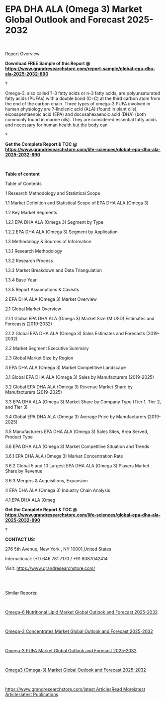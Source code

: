 <h1>EPA DHA ALA (Omega 3) Market Global Outlook and Forecast 2025-2032</h1><br/><p>Report Overview</p>
 
 
 
 <div><b>Download FREE Sample of this Report @ <a href="https://www.grandresearchstore.com/report-sample/global-epa-dha-ala-2025-2032-890">https://www.grandresearchstore.com/report-sample/global-epa-dha-ala-2025-2032-890</a></b></div>
 
 
 
 <p>? </p>
 
 
 
 <p>Omega-3, also called ?-3 fatty acids or n-3 fatty acids, are polyunsaturated fatty acids (PUFAs) with a double bond (C=C) at the third carbon atom from the end of the carbon chain. Three types of omega-3 PUFA involved in human physiology are ?-linolenic acid (ALA) (found in plant oils), eicosapentaenoic acid (EPA) and docosahexaenoic acid (DHA) (both commonly found in marine oils). They are considered essential fatty acids and necessary for human health but the body can</p>
 
 
 
 <p>? </p>
 
 
 
 <div><b>Get the Complete Report & TOC @ <a href="https://www.grandresearchstore.com/life-sciences/global-epa-dha-ala-2025-2032-890">https://www.grandresearchstore.com/life-sciences/global-epa-dha-ala-2025-2032-890</a></b></div>
 
 
 
 <p><br />
 
 <b>Table of content</b></p>
 
 
 
 <p>Table of Contents<br />
 
 1 Research Methodology and Statistical Scope<br />
 
 1.1 Market Definition and Statistical Scope of EPA DHA ALA (Omega 3)<br />
 
 1.2 Key Market Segments<br />
 
 1.2.1 EPA DHA ALA (Omega 3) Segment by Type<br />
 
 1.2.2 EPA DHA ALA (Omega 3) Segment by Application<br />
 
 1.3 Methodology & Sources of Information<br />
 
 1.3.1 Research Methodology<br />
 
 1.3.2 Research Process<br />
 
 1.3.3 Market Breakdown and Data Triangulation<br />
 
 1.3.4 Base Year<br />
 
 1.3.5 Report Assumptions & Caveats<br />
 
 2 EPA DHA ALA (Omega 3) Market Overview<br />
 
 2.1 Global Market Overview<br />
 
 2.1.1 Global EPA DHA ALA (Omega 3) Market Size (M USD) Estimates and Forecasts (2019-2032)<br />
 
 2.1.2 Global EPA DHA ALA (Omega 3) Sales Estimates and Forecasts (2019-2032)<br />
 
 2.2 Market Segment Executive Summary<br />
 
 2.3 Global Market Size by Region<br />
 
 3 EPA DHA ALA (Omega 3) Market Competitive Landscape<br />
 
 3.1 Global EPA DHA ALA (Omega 3) Sales by Manufacturers (2019-2025)<br />
 
 3.2 Global EPA DHA ALA (Omega 3) Revenue Market Share by Manufacturers (2019-2025)<br />
 
 3.3 EPA DHA ALA (Omega 3) Market Share by Company Type (Tier 1, Tier 2, and Tier 3)<br />
 
 3.4 Global EPA DHA ALA (Omega 3) Average Price by Manufacturers (2019-2025)<br />
 
 3.5 Manufacturers EPA DHA ALA (Omega 3) Sales Sites, Area Served, Product Type<br />
 
 3.6 EPA DHA ALA (Omega 3) Market Competitive Situation and Trends<br />
 
 3.6.1 EPA DHA ALA (Omega 3) Market Concentration Rate<br />
 
 3.6.2 Global 5 and 10 Largest EPA DHA ALA (Omega 3) Players Market Share by Revenue<br />
 
 3.6.3 Mergers & Acquisitions, Expansion<br />
 
 4 EPA DHA ALA (Omega 3) Industry Chain Analysis<br />
 
 4.1 EPA DHA ALA (Omeg</p>
 
 
 
 <div><b>Get the Complete Report & TOC @ <a href="https://www.grandresearchstore.com/life-sciences/global-epa-dha-ala-2025-2032-890">https://www.grandresearchstore.com/life-sciences/global-epa-dha-ala-2025-2032-890</a></b></div>
 
 
 
 <p>? </p>
 
 
 
 <p><b>CONTACT US:</b><br />
 
 276 5th Avenue, New York , NY 10001,United States<br />
 
 International: (+1) 646 781 7170 / +91 8087042414<br />
 
 Visit: <a href="https://www.grandresearchstore.com/">https://www.grandresearchstore.com/</a><br />
 
 <br />
 
 <br />
 
 Similar Reports:<br />
 
 <br />
 
 <a href="https://www.grandresearchstore.com/food-and-beverages/global-omega-nutritional-lipid-2025-2032-278">Omega-6 Nutritional Lipid Market Global Outlook and Forecast 2025-2032</a><br />
 
 <br />
 
 <a href="https://www.grandresearchstore.com/life-sciences/global-omega-concentrates-2025-2032-962">Omega-3 Concentrates Market Global Outlook and Forecast 2025-2032</a><br />
 
 <br />
 
 <a href="https://www.grandresearchstore.com/life-sciences/global-omega-pufa-2025-2032-318">Omega-3 PUFA Market Global Outlook and Forecast 2025-2032</a><br />
 
 <br />
 
 <a href="https://www.grandresearchstore.com/life-sciences/global-omega-2025-2032-158">Omega3 (Omega-3) Market Global Outlook and Forecast 2025-2032</a><br />
 
 <br />
 
 <a href="https://gyeongbokgung.com">https://www.grandresearchstore.com/</a><a href="https://hallyeomaritime.com">latest Articles</a><a href="https://jingwansa.com">Read More</a><a href="https://nguoiviet.jp/">latest Articles</a><a href="https://www.intelmarketresearch.com/">latest Publications</a></p>